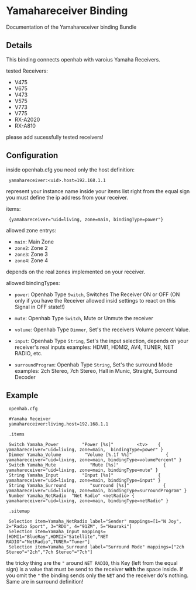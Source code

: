# Yamahareceiver Binding

Documentation of the Yamahareceiver binding Bundle

## Details
This binding connects openhab with varoius Yamaha Receivers.

tested Receivers:
* V475
* V675
* V473
* V575
* V773
* V775
* RX-A2020
* RX-A810

please add sucessfully tested receivers!

## Configuration

inside openhab.cfg you need only the host definition:

     yamahareceiver:<uid>.host=192.168.1.1 

<uid> represent your instance name inside your items list
right from the equal sign you must define the ip address from your receiver.

items:

     {yamahareceiver="uid=living, zone=main, bindingType=power"}

allowed zone entrys:

* `main`: Main Zone
* `zone2`: Zone 2
* `zone3`: Zone 3
* `zone4`: Zone 4

depends on the real zones implemented on your receiver.

allowed bindingTypes:

* `power`: Openhab Type `Switch`, Switches The Receiver ON or OFF (ON only if you have the Receiver allowed insid settings to react on this Signal in OFF state!!)

* `mute`: Openhab Type `Switch`, Mute or Unmute the receiver
* `volume`: Openhab Type `Dimmer`, Set's the receivers Volume percent Value.
* `input`: Openhab Type `String`, Set's the input selection, depends on your receiver's real inputs
examples: HDMI1, HDMI2, AV4, TUNER, NET RADIO, etc.
* `surroundProgram`: Openhab Type `String`, Set's the surround Mode
examples: 2ch Stereo, 7ch Stereo, Hall in Munic, Straight, Surround Decoder
 
## Example

     openhab.cfg

     #Yamaha Receiver 
     yamahareceiver:living.host=192.168.1.1
 
     .items

     Switch Yamaha_Power         "Power [%s]"         <tv>    { yamahareceiver="uid=living, zone=main,  bindingType=power" }
     Dimmer Yamaha_Volume         "Volume [%.1f %%]"             { yamahareceiver="uid=living, zone=main, bindingType=volumePercent" }
     Switch Yamaha_Mute             "Mute [%s]"                 { yamahareceiver="uid=living, zone=main, bindingType=mute" }
     String Yamaha_Input         "Input [%s]"                 { yamahareceiver="uid=living, zone=main, bindingType=input" } 
     String Yamaha_Surround         "surround [%s]"             { yamahareceiver="uid=living, zone=main, bindingType=surroundProgram" } 
     Number Yamaha_NetRadio  "Net Radio" <netRadio> { yamahareceiver="uid=living, zone=main, bindingType=netRadio" }
 
     .sitemap

     Selection item=Yamaha_NetRadio label="Sender" mappings=[1="N Joy", 2="Radio Sport", 3="RDU", 4="91ZM", 5="Hauraki"]
     Selection item=Yamaha_Input mappings=[HDMI1="BlueRay",HDMI2="Satellite","NET RADIO"="NetRadio",TUNER="Tuner"]
     Selection item=Yamaha_Surround label="Surround Mode" mappings=["2ch Stereo"="2ch","7ch Stereo"="7ch"]

the tricky thing are the `"` around `NET RADIO`, this Key (left from the equal sign) is a value that must be send to the receiver **with** the space inside. If you omit the `"` the binding sends only the `NET` and the receiver do's nothing. 
Same are in surround definition!